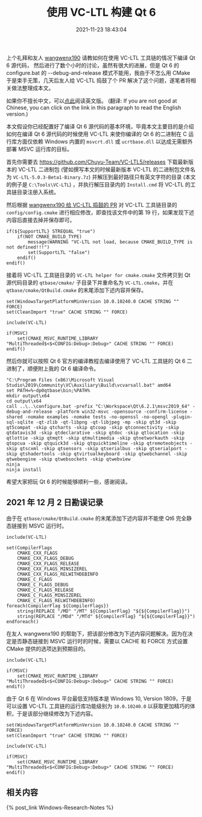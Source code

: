 ﻿---
title: 使用 VC-LTL 构建 Qt 6
date: 2021-11-23 18:43:04
categories:
- [技术, Windows, Windows 研究笔记, 开发环境]
tags:
- 技术
- Windows
- Windows 研究笔记
- 开发环境
---

上个礼拜和友人 [wangwenx190](https://github.com/wangwenx190) 请教如何在使用 VC-LTL 工具链的情况下编译 Qt 6 源代码，
然后进行了数个小时的讨论，虽然有很大的进展，但是 Qt 6 的 configure.bat 的 --debug-and-release 模式不能用，我由于不怎么用
CMake 于是束手无策，几天后友人给 VC-LTL 捣鼓了个 PR 解决了这个问题，遂笔者将相关做法整理成本文。

如果你不擅长中文，可以[点此](https://mourinaruto.github.io/en/2021/11/23/Build-Qt-6-with-VC-LTL/)阅读英文版。
(翻译: If you are not good at Chinese, you can click on the link in this paragraph to read the English version.)

本文假设你已经配置好了编译 Qt 6 源代码的基本环境，毕竟本文主要目的是介绍如何在编译 Qt 6 源代码的时候使用 VC-LTL 
来使你编译的 Qt 6 的二进制在 C 运行库方面仅依赖 Windows 内置的 `msvcrt.dll` 或 `ucrtbase.dll` 以达成无需额外部署
MSVC 运行库的目标。

首先你需要去 https://github.com/Chuyu-Team/VC-LTL5/releases 下载最新版本的 VC-LTL 二进制包 (譬如撰写本文的时候最新版本
VC-LTL 的二进制包文件名为 `VC-LTL-5.0.3-Beta1-Binary.7z`) 并解压到最好路径只有英文字符的目录 (本文的例子是 
`C:\Tools\VC-LTL`) ，并执行解压目录内的 `Install.cmd` 将 VC-LTL 的工具链目录注册入系统。

然后根据 [wangwenx190 给 VC-LTL 捣鼓的 PR](https://github.com/Chuyu-Team/VC-LTL5/pull/14) 对 VC-LTL 工具链目录的 
`config/config.cmake` 进行相应修改，即查找该文件中的第 19 行，如果发现下述内容后直接去掉并保存即可。

```
if(${SupportLTL} STREQUAL "true")
	if(NOT CMAKE_BUILD_TYPE)
		message(WARNING "VC-LTL not load, because CMAKE_BUILD_TYPE is not defined!!!")
		set(SupportLTL "false")
	endif()
endif()
```

接着将 VC-LTL 工具链目录的 `VC-LTL helper for cmake.cmake` 文件拷贝到 Qt 源代码目录的 `qtbase/cmake/` 子目录下并重命名为
`VC-LTL.cmake`，并在 `qtbase/cmake/QtBuild.cmake` 的末尾添加下述内容并保存。

```
set(WindowsTargetPlatformMinVersion 10.0.10240.0 CACHE STRING "" FORCE)
set(CleanImport "true" CACHE STRING "" FORCE)

include(VC-LTL)

if(MSVC)
    set(CMAKE_MSVC_RUNTIME_LIBRARY "MultiThreaded$<$<CONFIG:Debug>:Debug>" CACHE STRING "" FORCE)
endif()
```

然后你就可以按照 Qt 6 官方的编译教程去编译使用了 VC-LTL 工具链的 Qt 6 二进制了，顺便附上我的 Qt 6 编译命令。

```
"C:\Program Files (x86)\Microsoft Visual Studio\2019\Community\VC\Auxiliary\Build\vcvarsall.bat" amd64
set PATH=%~dp0qtbase\bin;%PATH%
mkdir output\x64
cd output\x64
call ..\..\configure.bat -prefix "C:\Workspace\Qt\6.2.1\msvc2019_64" -debug-and-release -platform win32-msvc -opensource -confirm-license -shared -nomake examples -nomake tests -no-openssl -no-opengl -plugin-sql-sqlite -qt-zlib -qt-libpng -qt-libjpeg -mp -skip qt3d -skip qt5compat -skip qtcharts -skip qtcoap -skip qtconnectivity -skip qtdatavis3d -skip qtdeclarative -skip qtdoc -skip qtlocation -skip qtlottie -skip qtmqtt -skip qtmultimedia -skip qtnetworkauth -skip qtopcua -skip qtquick3d -skip qtquicktimeline -skip qtremoteobjects -skip qtscxml -skip qtsensors -skip qtserialbus -skip qtserialport -skip qtshadertools -skip qtvirtualkeyboard -skip qtwebchannel -skip qtwebengine -skip qtwebsockets -skip qtwebview
ninja
ninja install
```

希望大家把玩 Qt 6 的时候能够顺利一些，感谢阅读。

## 2021 年 12 月 2 日勘误记录

由于在 `qtbase/cmake/QtBuild.cmake` 的末尾添加下述内容并不能使 Qt6 完全静态链接到 MSVC 运行时。

```
include(VC-LTL)

set(CompilerFlags
	CMAKE_CXX_FLAGS
	CMAKE_CXX_FLAGS_DEBUG
	CMAKE_CXX_FLAGS_RELEASE
	CMAKE_CXX_FLAGS_MINSIZEREL
	CMAKE_CXX_FLAGS_RELWITHDEBINFO
	CMAKE_C_FLAGS
	CMAKE_C_FLAGS_DEBUG
	CMAKE_C_FLAGS_RELEASE
	CMAKE_C_FLAGS_MINSIZEREL
	CMAKE_C_FLAGS_RELWITHDEBINFO)
foreach(CompilerFlag ${CompilerFlags})
	string(REPLACE "/MD" "/MT" ${CompilerFlag} "${${CompilerFlag}}")
    string(REPLACE "/MDd" "/MTd" ${CompilerFlag} "${${CompilerFlag}}")
endforeach()
```

在友人 wangwenx190 的帮助下，把该部分修改为下述内容问题解决。因为在决定是否静态链接到 MSVC 
运行时的时候，需要以 CACHE 和 FORCE 方式设置 CMake 提供的选项达到预期目的。

```
include(VC-LTL)

if(MSVC)
    set(CMAKE_MSVC_RUNTIME_LIBRARY "MultiThreaded$<$<CONFIG:Debug>:Debug>" CACHE STRING "" FORCE)
endif()
```

由于 Qt 6 在 Windows 平台最低支持版本是 Windows 10, Version 1809，于是可以设置 VC-LTL 工具链的运行库功能级别为
`10.0.10240.0` 以获取更加精巧的体积，于是该部分继续修改为下述内容。

```
set(WindowsTargetPlatformMinVersion 10.0.10240.0 CACHE STRING "" FORCE)
set(CleanImport "true" CACHE STRING "" FORCE)

include(VC-LTL)

if(MSVC)
    set(CMAKE_MSVC_RUNTIME_LIBRARY "MultiThreaded$<$<CONFIG:Debug>:Debug>" CACHE STRING "" FORCE)
endif()
```

## 相关内容

{% post_link Windows-Research-Notes %}
